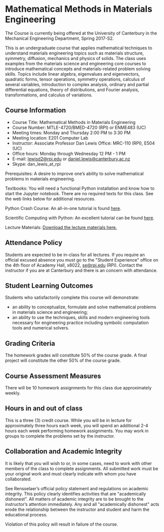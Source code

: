 # Mathematical Methods in Materials Engineering

The Course is currently being offered at the University of Canterbury in the Mechanical Engineering Department, Spring 2017-S2.

This is an undergraduate course that applies mathematical techniques to understand materials engineering topics such as materials structure, symmetry, diffusion, mechanics and physics of solids. The class uses examples from the materials science and engineering core courses to introduce mathematical concepts and materials-related problem solving skills. Topics include linear algebra, eigenvalues and eigenvectors, quadratic forms, tensor operations, symmetry operations, calculus of several variables, introduction to complex analysis, ordinary and partial differential equations, theory of distributions, and Fourier analysis, transformations, and calculus of variations.

## Course Information

* Course Title: Mathematical Methods in Materials Engineering 
* Course Number: MTLE-4720/BMED-4720 (RPI) or ENME483 (UC)
* Meeting times: Monday and Thursday 2:00 PM to 3:30 PM
* Meeting location: E201 Computer Lab
* Instructor: Associate Professor Dan Lewis Office: MRC-110 (RPI), E504 (UC)
* Office hours: Monday through Wednesday 12 PM - 1 PM 
* E-mail: lewisd2@rpi.edu or daniel.lewis@canterbury.ac.nz
* Skype: dan\_lewis\_at\_rpi

Prerequisites: A desire to improve one’s ability to solve mathematical problems in materials engineering.

Textbooks:  You will need a functional Python installation and know how to start the Jupyter notebook.  There are no required texts for this class.  See the web links below for additional resources.

Python Crash Course: An all-in-one tutorial is found [here](https://github.com/rpmuller/PythonCrashCourse).

Scientific Computing with Python:  An excellent tutorial can be found [here](https://github.com/jrjohansson/scientific-python-lectures).

Lecture Materials:  [Download the lecture materials here.](https://github.com/mathinmse/mathinmse.github.io)

## Attendance Policy

Students are expected to be in-class for all lectures. If you require an official excused absence you must go to the "Student Experience" office on the 4th floor of Academy Hall, x8022, se@rpi.edu (RPI).  Contact the instructor if you are at Canterbury and there is an concern with attendance.

## Student Learning Outcomes

Students who satisfactorily complete this course will demonstrate:

* an ability to conceptualize, formulate and solve mathematical problems in materials science and engineering;
* an ability to use the techniques, skills and modern engineering tools necessary for engineering practice including symbolic computation tools and numerical solvers.

## Grading Criteria

The homework grades will constitute 50% of the course grade.  A final project will constitute the other 50% of the course grade.

## Course Assessment Measures

There will be 10 homework assignments for this class due approximately weekly.

## Hours in and out of class

This is a three (3) credit course. While you will be in lecture for approximately three hours each week, you will spend an additional 2-4 hours each week performing homework assignments. You may work in groups to complete the problems set by the instructor.

## Collaboration and Academic Integrity

It is likely that you will wish to or, in some cases, need to work with other members of the class to complete assignments. All submitted work must be your original work and must clearly indicate with whom you have collaborated.

See Rensselaer’s official policy statement and regulations on academic integrity. This policy clearly identifies activities that are "academically dishonest". All matters of academic integrity are to be brought to the instructor’s attention immediately. Any and all "academically dishonest" acts erode the relationship between the instructor and student and harm the educational process.

Violation of this policy will result in failure of the course.
